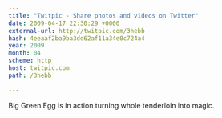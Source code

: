 ```yaml
---
title: "Twitpic - Share photos and videos on Twitter"
date: 2009-04-17 22:30:29 +0000
external-url: http://twitpic.com/3hebb
hash: 4eeaaf2ba9ba3dd62af11a34e0c724a4
year: 2009
month: 04
scheme: http
host: twitpic.com
path: /3hebb

---
```


Big Green Egg is in action turning whole tenderloin into magic.  
